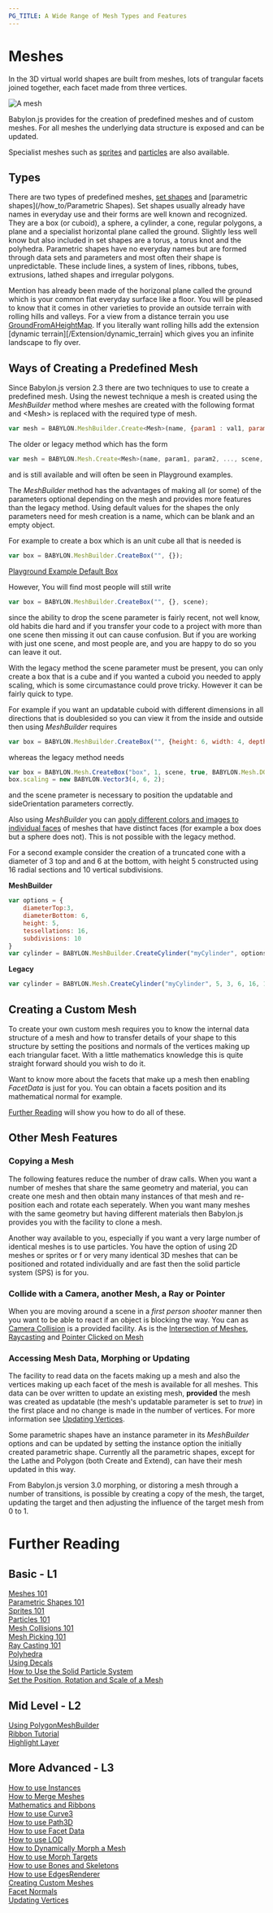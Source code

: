```yaml
---
PG_TITLE: A Wide Range of Mesh Types and Features
---
```


# Meshes

In the 3D virtual world shapes are built from meshes, lots of trangular facets joined together, each facet made from three vertices.

![A mesh](/features/scene/custom1.jpg)

Babylon.js provides for the creation of predefined meshes and of custom meshes. For all meshes the underlying data structure is exposed and can be updated.

Specialist meshes such as [sprites](/babylon101/Sprites) and [particles](/babylon101/Particles) are also available.

## Types

There are two types of predefined meshes, [set shapes](/how_to/Set_Shapes) and [parametric shapes](/how_to/Parametric Shapes). Set shapes usually already have names in everyday use and their forms are well known and recognized. They are a box (or cuboid), a sphere, a cylinder, a cone, regular polygons, a plane and a specialist horizontal plane called the ground. Slightly less well know but also included in set shapes are a torus, a torus knot and the polyhedra. Parametric shapes have no everyday names but are formed through data sets and parameters and most often their shape is unpredictable. These include lines, a system of lines, ribbons, tubes, extrusions, lathed shapes and irregular polygons. 

Mention has already been made of the horizonal plane called the ground which is your common flat everyday surface like a floor. You will be pleased to know that it comes in other varieties to provide an outside terrain with rolling hills and valleys. For a view from a distance terrain you use [GroundFromAHeightMap](/babylon101/Height_Map). If you literally want rolling hills add the extension [dynamic terrain][/Extension/dynamic_terrain] which gives you an infinite landscape to fly over.


## Ways of Creating a Predefined Mesh

Since Babylon.js version 2.3 there are two techniques to use to create a predefined mesh. Using the newest technique a mesh is created using the _MeshBuilder_ method where meshes are created with the following format and &lt;Mesh&gt; is replaced with the required type of mesh.

```javascript
var mesh = BABYLON.MeshBuilder.Create<Mesh>(name, {param1 : val1, param2: val2}, scene);
```

The older or legacy method which has the form 

```javascript
var mesh = BABYLON.Mesh.Create<Mesh>(name, param1, param2, ..., scene, optional_parameter1, ........);
```
and is still available and will often be seen in Playground examples.

The _MeshBuilder_ method has the advantages of making all (or some) of the parameters optional depending on the mesh and provides more features than the legacy method. Using default values for the shapes the only parameters need for mesh creation is a name, which can be blank and an empty object.

For example to create a box which is an unit cube all that is needed is

```javascript
var box = BABYLON.MeshBuilder.CreateBox("", {});
```

[Playground Example Default Box](https://www.babylonjs-playground.com/#3QW4J1#2)

However, You will find most people will still write

```javascript
var box = BABYLON.MeshBuilder.CreateBox("", {}, scene);
```
since the ability to drop the scene parameter is fairly recent, not well know, old habits die hard and if you transfer your code to a project with more than one scene then missing it out can cause confusion. But if you are working with just one scene, and most people are, and you are happy to do so you can leave it out.

With the legacy method the scene parameter must be present, you can only create a box that is a cube and if you wanted a cuboid you needed to apply scaling, which is some circumastance could prove tricky. However it can be fairly quick to type.

For example if you want an updatable cuboid with different dimensions in all directions that is doublesided so you can view it from the inside and outside then using _MeshBuilder_ requires

```javascript
var box = BABYLON.MeshBuilder.CreateBox("", {height: 6, width: 4, depth: 2, updatable: true, sideOrientation: BABYLON.Mesh.DOUBLESIDE});
```

whereas the legacy method needs

```javascript
var box = BABYLON.Mesh.CreateBox("box", 1, scene, true, BABYLON.Mesh.DOUBLESIDE);
box.scaling = new BABYLON.Vector3(4, 6, 2);
```
and the scene prameter is necessary to position the updatable and sideOrientation parameters correctly.

Also using _MeshBuilder_ you can [apply different colors and images to individual faces](/how_to/CreateBox_Per_Face_Textures_And_Colors) of meshes that have distinct faces (for example a box does but a sphere does not). This is not possible with the legacy method.

For a second example consider the creation of a truncated cone with a diameter of 3 top and and 6 at the bottom, with height 5 constructed using 16 radial sections and 10 vertical subdivisions.

**MeshBuilder**
```javascript
var options = {
    diameterTop:3, 
    diameterBottom: 6, 
    height: 5, 
    tessellations: 16, 
    subdivisions: 10
}
var cylinder = BABYLON.MeshBuilder.CreateCylinder("myCylinder", options);
```

**Legacy**
```javascript
var cylinder = BABYLON.Mesh.CreateCylinder("myCylinder", 5, 3, 6, 16, 10, scene);
```

## Creating a Custom Mesh

To create your own custom mesh requires you to know the internal data structure of a mesh and how to transfer details of your shape to this structure by setting the positions and normals of the vertices making up each triangular facet.  With a little mathematics knowledge this is quite straight forward should you wish to do it. 

Want to know more about the facets that make up a mesh then enabling _FacetData_ is just for you. You can obtain a facets position and its mathematical normal for example. 

[Further Reading](#further-readin) will show you how to do all of these.

## Other Mesh Features

### Copying a Mesh

The following features reduce the number of draw calls. When you want a number of meshes that share the same geometry and material, you can create one mesh and then obtain many instances of that mesh and re-position each and rotate each seperately. When you want many meshes with the same geometry but having different materials then Babylon.js provides you with the facility to clone a mesh. 

Another way available to you, especially if you want a very large number of identical meshes is to use particles. You have the option of using 2D meshes or sprites or f or very many identical 3D meshes that can be positioned and rotated individually and are fast then the solid particle system (SPS) is for you.

### Collide with a Camera, another Mesh, a Ray or Pointer

When you are moving around a scene in a _first person shooter_  manner then you want to be able to react if an object is blocking the way. You can as [Camera Collision](/babylon101/Cameras,_Mesh_Collisions_and_Gravity) is a provided facility. As is the [Intersection of Meshes](/babylon101/Intersect_Collisions_-_mesh), [Raycasting](/babylon101/Raycasts) and [Pointer Clicked on Mesh](/babylon101/Picking_Collisions)


### Accessing Mesh Data, Morphing or Updating

The facility to read data on the facets making up a mesh and also the vertices making up each facet of the mesh is available for all meshes. This data can be over written to update an existing mesh, **provided** the mesh was created as updatable (the mesh's updatable parameter is set to _true_) in the first place and no change is made in the number of vertices. For more information see [Updating Vertices](/how_to/Updating_Vertices.html). 

Some parametric shapes have an instance parameter in its _MeshBuilder_ options and can be updated by setting the instance option the initially created parametric shape. Currently all the parametric shapes, except for the Lathe and Polygon (both Create and Extend), can have their mesh updated in this way.

From Babylon.js version 3.0 morphing, or distoring a mesh through a number of transitions, is possible by creating a copy of the mesh, the target, updating the target and then adjusting the influence of the target mesh from 0 to 1.

# Further Reading

## Basic - L1  
[Meshes 101](/babylon101/Discover_Basic_Elements)   
[Parametric Shapes 101](/babylon101/Parametric_Shapes)  
[Sprites 101](/babylon101/Sprites)  
[Particles 101](/babylon101/Particles)  
[Mesh Collisions 101](/babylon101/Intersect_Collisions_-_mesh)  
[Mesh Picking 101](/babylon101/Picking_Collisions)   
[Ray Casting 101](/babylon101/Raycasts)  
[Polyhedra](/how_to/Polyhedra_Shapes)   
[Using Decals](/how_to/Decals)  
[How to Use the Solid Particle System](/how_to/Solid_Particle_System)  
[Set the Position, Rotation and Scale of a Mesh](/features/Position,_Rotation,_Scaling)

## Mid Level - L2  
[Using PolygonMeshBuilder](/how_to/PolygonMeshBuilder)  
[Ribbon Tutorial](/how_to/Ribbon_Tutorial)  
[Highlight Layer](/how_to/Highlight_Layer)  

## More Advanced - L3
[How to use Instances](/how_to/How_to_use_Instances)  
[How to Merge Meshes](/how_to/How_to_Merge_Meshes)  
[Mathematics and Ribbons](/how_to/Maths_Make_Ribbons)  
[How to use Curve3](/how_to/How_to_use_Curve3)  
[How to use Path3D](/how_to/How_to_use_Path3D)  
[How to use Facet Data](/how_to/How_to_use_FacetData)  
[How to use LOD](/how_to/How_to_use_LOD)  
[How to Dynamically Morph a Mesh](/how_to/How_to_dynamically_morph_a_mesh)  
[How to use Morph Targets](/how_to/How_to_use_MorphTargets)  
[How to use Bones and Skeletons](/how_to/How_to_use_Bones_and_Skeletons)  
[How to use EdgesRenderer](/how_to/How_to_use_EdgesRenderer)  
[Creating Custom Meshes](/how_to/Custom)  
[Facet Normals](/how_to/Normals)  
[Updating Vertices](/how_to/Updating_Vertices)

 



